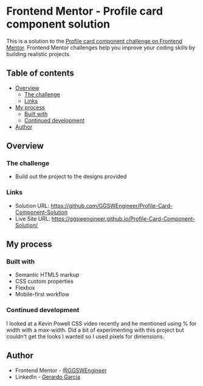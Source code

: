 # Frontend Mentor - Profile card component solution

This is a solution to the [Profile card component challenge on Frontend Mentor](https://www.frontendmentor.io/challenges/profile-card-component-cfArpWshJ). Frontend Mentor challenges help you improve your coding skills by building realistic projects. 

## Table of contents

- [Overview](#overview)
  - [The challenge](#the-challenge)
  - [Links](#links)
- [My process](#my-process)
  - [Built with](#built-with)
  - [Continued development](#continued-development)
- [Author](#author)


## Overview

### The challenge

- Build out the project to the designs provided

### Links

- Solution URL: https://github.com/GGSWEngineer/Profile-Card-Component-Solution
- Live Site URL: https://ggswengineer.github.io/Profile-Card-Component-Solution/

## My process

### Built with

- Semantic HTML5 markup
- CSS custom properties
- Flexbox
- Mobile-first workflow



### Continued development

I looked at a Kevin Powell CSS video recently and he mentioned using % for width with a max-width. Did a bit of experimenting with this project but couldn't get the looks I wanted so I used pixels for dimensions. 


## Author

- Frontend Mentor - [@GGSWEngineer](https://www.frontendmentor.io/profile/GGSWEngineer)
- LinkedIn - [Gerardo Garcia](www.linkedin.com/in/gerardo-garcia-19a794275)

